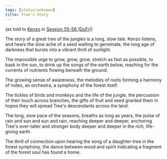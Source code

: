 ```yaml
---
tags: [status/unknown]
title: Tree’s Story
---
```


(as told to [Kenzo](<../../../people/pcs/dunmar-fellowship/kenzo.md>) in [Session 55-56 (DuFr)](<../session-notes/session-55-56-dufr.md>))

The story of a great tree of the jungles is a long, slow tale. Kenzo listens, and hears the slow ache of a seed waiting to germinate, the long age of darkness that bursts into a vibrant thrill of sunlight. 

The impossible urge to grow, grow, grow, stretch as fast as possible, to bask in the sun, to drink up the songs of the earth below, reaching for the currents of nutrients flowing beneath the ground. 

The growing sense of awareness, the melodies of roots forming a harmony of notes, an orchestra, a symphony of the forest itself. 

The tickles of birds and monkeys and the life of the jungle, the percussion of their touch across branches, the gifts of fruit and seed granted them in hopes they will spread Tree's descendants across the land. 

The long, slow pace of the seasons, breaths as long as years, the pulse of rain and sun and sun and rain, reaching deeper and deeper, anchoring Tree's ever-taller and stronger body deeper and deeper in the rich, life-giving earth.  

The thrill of connection upon hearing the song of a daughter-tree in the forest symphony, the dance between wood and spirit indicating a fragment of the forest soul has found a home. 
